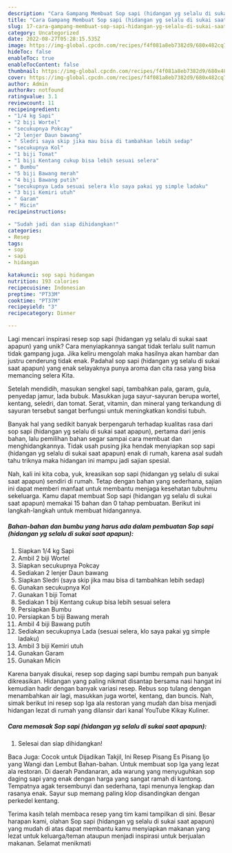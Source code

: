 ```yaml
---
description: "Cara Gampang Membuat Sop sapi (hidangan yg selalu di sukai saat apapun) yang Lezat"
title: "Cara Gampang Membuat Sop sapi (hidangan yg selalu di sukai saat apapun) yang Lezat"
slug: 17-cara-gampang-membuat-sop-sapi-hidangan-yg-selalu-di-sukai-saat-apapun-yang-lezat
category: Uncategorized
date: 2022-08-27T05:28:15.535Z
image: https://img-global.cpcdn.com/recipes/f4f081a8eb7382d9/680x482cq70/sop-sapi-hidangan-yg-selalu-di-sukai-saat-apapun-foto-resep-utama.jpg
hideToc: false
enableToc: true
enableTocContent: false
thumbnail: https://img-global.cpcdn.com/recipes/f4f081a8eb7382d9/680x482cq70/sop-sapi-hidangan-yg-selalu-di-sukai-saat-apapun-foto-resep-utama.jpg
cover: https://img-global.cpcdn.com/recipes/f4f081a8eb7382d9/680x482cq70/sop-sapi-hidangan-yg-selalu-di-sukai-saat-apapun-foto-resep-utama.jpg
author: Admin
authorAv: notfound
ratingvalue: 3.1
reviewcount: 11
recipeingredient:
- "1/4 kg Sapi"
- "2 biji Wortel"
- "secukupnya Pokcay"
- "2 lenjer Daun bawang"
- " Sledri saya skip jika mau bisa di tambahkan lebih sedap"
- "secukupnya Kol"
- "1 biji Tomat"
- "1 biji Kentang cukup bisa lebih sesuai selera"
- " Bumbu"
- "5 biji Bawang merah"
- "4 biji Bawang putih"
- "secukupnya Lada sesuai selera klo saya pakai yg simple ladaku"
- "3 biji Kemiri utuh"
- " Garam"
- " Micin"
recipeinstructions:

- "Sudah jadi dan siap dihidangkan!"
categories:
- Resep
tags:
- sop
- sapi
- hidangan

katakunci: sop sapi hidangan 
nutrition: 193 calories
recipecuisine: Indonesian
preptime: "PT33M"
cooktime: "PT37M"
recipeyield: "3"
recipecategory: Dinner

---
```





Lagi mencari inspirasi resep sop sapi (hidangan yg selalu di sukai saat apapun) yang unik? Cara menyiapkannya sangat tidak terlalu sulit namun tidak gampang juga. Jika keliru mengolah maka hasilnya akan hambar dan justru cenderung tidak enak. Padahal sop sapi (hidangan yg selalu di sukai saat apapun) yang enak selayaknya punya aroma dan cita rasa yang bisa memancing selera Kita.





Setelah mendidih, masukan sengkel sapi, tambahkan pala, garam, gula, penyedap jamur, lada bubuk. Masukkan juga sayur-sayuran berupa wortel, kentang, seledri, dan tomat. Serat, vitamin, dan mineral yang terkandung di sayuran tersebut sangat berfungsi untuk meningkatkan kondisi tubuh.

Banyak hal yang sedikit banyak berpengaruh terhadap kualitas rasa dari sop sapi (hidangan yg selalu di sukai saat apapun), pertama dari jenis bahan, lalu pemilihan bahan segar sampai cara membuat dan menghidangkannya. Tidak usah pusing jika hendak menyiapkan sop sapi (hidangan yg selalu di sukai saat apapun) enak di rumah, karena asal sudah tahu triknya maka hidangan ini mampu jadi sajian spesial.






Nah, kali ini kita coba, yuk, kreasikan sop sapi (hidangan yg selalu di sukai saat apapun) sendiri di rumah. Tetap dengan bahan yang sederhana, sajian ini dapat memberi manfaat untuk membantu menjaga kesehatan tubuhmu sekeluarga. Kamu dapat membuat Sop sapi (hidangan yg selalu di sukai saat apapun) memakai 15 bahan dan 0 tahap pembuatan. Berikut ini langkah-langkah untuk membuat hidangannya.

<!--inarticleads1-->

##### Bahan-bahan dan bumbu yang harus ada dalam pembuatan Sop sapi (hidangan yg selalu di sukai saat apapun):

1. Siapkan 1/4 kg Sapi
1. Ambil 2 biji Wortel
1. Siapkan secukupnya Pokcay
1. Sediakan 2 lenjer Daun bawang
1. Siapkan  Sledri (saya skip jika mau bisa di tambahkan lebih sedap)
1. Gunakan secukupnya Kol
1. Gunakan 1 biji Tomat
1. Sediakan 1 biji Kentang cukup bisa lebih sesuai selera
1. Persiapkan  Bumbu
1. Persiapkan 5 biji Bawang merah
1. Ambil 4 biji Bawang putih
1. Sediakan secukupnya Lada (sesuai selera, klo saya pakai yg simple ladaku)
1. Ambil 3 biji Kemiri utuh
1. Gunakan  Garam
1. Gunakan  Micin


Karena banyak disukai, resep sop daging sapi bumbu rempah pun banyak dikreasikan. Hidangan yang paling nikmat disantap bersama nasi hangat ini kemudian hadir dengan banyak variasi resep. Rebus sop tulang dengan menambahkan air lagi, masukkan juga wortel, kentang, dan buncis. Nah, simak berikut ini resep sop Iga ala restoran yang mudah dan bisa menjadi hidangan lezat di rumah yang dilansir dari kanal YouTube Kikay Kuliner. 

<!--inarticleads2-->

##### Cara memasak Sop sapi (hidangan yg selalu di sukai saat apapun):


1. Selesai dan siap dihidangkan!

Baca Juga: Cocok untuk Dijadikan Takjil, Ini Resep Pisang Es Pisang Ijo yang Wangi dan Lembut Bahan-bahan. Untuk membuat sop Iga yang lezat ala restoran. Di daerah Pandanaran, ada warung yang menyuguhkan sop daging sapi yang enak dengan harga yang sangat ramah di kantong. Tempatnya agak tersembunyi dan sederhana, tapi menunya lengkap dan rasanya enak. Sayur sup memang paling klop disandingkan dengan perkedel kentang. 

Terima kasih telah membaca resep yang tim kami tampilkan di sini. Besar harapan kami, olahan Sop sapi (hidangan yg selalu di sukai saat apapun) yang mudah di atas dapat membantu kamu menyiapkan makanan yang lezat untuk keluarga/teman ataupun menjadi inspirasi untuk berjualan makanan. Selamat menikmati
